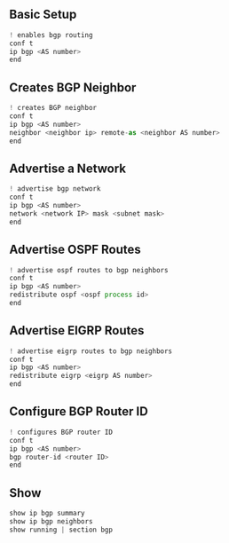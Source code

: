 ## Basic Setup
```js
! enables bgp routing
conf t
ip bgp <AS number>
end
```

## Creates BGP Neighbor
```js
! creates BGP neighbor
conf t
ip bgp <AS number>
neighbor <neighbor ip> remote-as <neighbor AS number>
end
```

## Advertise a Network
```js
! advertise bgp network
conf t
ip bgp <AS number>
network <network IP> mask <subnet mask>
end
```

## Advertise OSPF Routes
```js
! advertise ospf routes to bgp neighbors
conf t
ip bgp <AS number>
redistribute ospf <ospf process id>
end
```

## Advertise EIGRP Routes
```js
! advertise eigrp routes to bgp neighbors
conf t
ip bgp <AS number>
redistribute eigrp <eigrp AS number>
end
```

## Configure BGP Router ID
```js
! configures BGP router ID
conf t
ip bgp <AS number>
bgp router-id <router ID>
end
```


## Show
```js
show ip bgp summary
show ip bgp neighbors
show running | section bgp
```




















